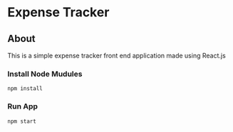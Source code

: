 # Expense Tracker

## About
This is a simple expense tracker front end application made using React.js  

### Install Node Mudules
```
npm install
```

### Run App
```
npm start
```


